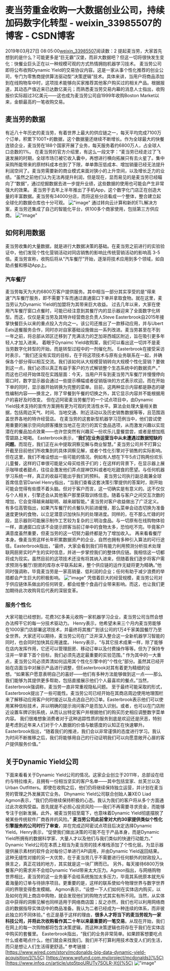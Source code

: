 # 麦当劳重金收购一大数据创业公司，持续加码数字化转型 - weixin_33985507的博客 - CSDN博客
2019年03月27日 08:05:00[weixin_33985507](https://me.csdn.net/weixin_33985507)阅读数：2
提起麦当劳，大家首先想到的是什么？可能更多是“巨无霸”汉堡，而非大数据吧？但这一切将很快发生变化：快餐业巨头正在以一种规模可观的方式热情拥抱机器学习技术。
麦当劳公司即将公布收购Dynamic Yield的交易协议内容。这是一家从事个性化推荐的创业公司，专门为零售商提供算法驱动型“决策逻辑”技术。具体来讲，当用户将商品添加到在线购物车中时，这项技术能够向买家推荐其他客户购买过的相关产品。根据报道，其动态产值近来已达数亿美元；而熟悉麦当劳交易内幕的消息人士指出，收购报价实际超过3亿美元——这也成为麦当劳公司自1999年收购Boston Market以来，金额最高的一笔收购交易。
## 麦当劳的数据
有近八十年历史的麦当劳，有着世界上最大的供应链之一，每天平均完成7100万个订单，积累下100T+的数据，这个数据量还继续不断增长。作为全球最大的快餐连锁企业，麦当劳在188个国家开展了业务，每天服务着约6800万人，占全球人口总数的1%。
在麦当劳的官方介绍里，有这么一段文字：“麦当劳已经走过了飞速发展的时期，全球市场已被它收入囊中，再想进行横向拓展只有去火星了。集中采购所能带来的原材料成本也到了下限，单单靠压低成本、增加销量已经无法提升利润空间了。麦当劳需要新的商业模式来面对狭小的上升空间，以及增长乏力的业绩。“虽然之前他们认为无法再提升利润，但是现在，显而易见的是麦当劳已经瞄向了“数据”，通过挖掘数据去进一步提升业绩，这些数据的使用也可能会产生非常强大的效果。
麦当劳于去年上半年推出了手机App，这个数字化门店正在创造大量的丰富数据。麦当劳有34000分店，而将这些分店看成一个整体，整合建立起全球化的数据仓库也十分可观。
![\"image\"](https://static.geekbang.org/infoq/5c99eea4a4f07.png?imageView2/0/w/800)
通过转向云计算和新的ETL解决方案，麦当劳还集成了自己的智能化平台，供100多个商家使用，包括第三方供应商。
![\"image\"](https://static.geekbang.org/infoq/5c99eea3d1633.png?imageView2/0/w/800)
## 如何利用数据
麦当劳收集的大量数据，就是进行大数据决策的基础。在麦当劳之前进行的实验验证中，他们发现个性化营销活动对同店销售的影响比传统营销活动的影响高 3-5 倍。麦当劳宣称，收购后将从“汽车餐厅”开始，逐渐将技术应用到多个领域，如自助点餐和移动App上。
### 汽车餐厅
麦当劳每天为大约6800万客户提供服务。其中相当一部分其实享受的是“得来速”汽车餐厅服务，即不需要下车而通过直通窗口下单并拿取食物。就在这里，麦当劳认为Dynamic Yield的加盟将为其带来巨大收益。
过去几年以来，大家在使用汽车餐厅窗口点餐时，可能已经注意到其餐厅内的显示器迎来了全面数字化转型。而这，仅仅是麦当劳及其特许经营商总负责人Steve Easterbrook自2015年接掌快餐巨头以来的重点投入方向之一。该公司还推出了一款移动应用，并与Ubert Eats送餐服务合作，同时亦对自家基础设施做出一系列改进。麦当劳甚至在不到一年之前，将总部从郊区迁移到了充满活力的芝加哥西城区附近，旨在吸引更多年轻人才加入进来。
着眼于Dynaimc Yield收购案，我们可以看出这一切并不是麦当劳数字化转型的开始，而是转型过程中的一剂催化剂。
Easterbrook在接受采访时表示，“我们还没有实现的目标，在于将这项技术与原有业务联系在一起，并确保各个部分得以相互交流。我们该如何从大规模营销转向大规模个性化营销？要做到这一点，我们必须以真正有益于客户的方式解锁整个生态系统中的数据资产。”
而这也已经开始体现在实践层面：今天，当用户开车到麦当劳汽车餐厅并慢慢停向窗口时，数字显示器会通过一些提示横幅或者促销版块的方式表示欢迎。而在开始下单的同时，显示器开始转换为完整的菜单。目前，这两种显示内容都是静态的硬性编制内容——换言之，除了早餐到午餐的切换之外，其它显示内容并不能根据用户的喜好及时改变。
但在迈阿密麦当劳餐厅的一个试点项目中，由Dynamic Yield技术支持的宣传方案拥有更为可观的灵活性水平。算法会处理大量相关数据，包括周边天气、时间、当地交通、附近活动以及历史销售数据等等，且范围涵盖世界各地的特许经营店。
在麦当劳的这套新型机器学习范例当中，他们尝试使用重要的展示空间向顾客播放当地正在流行的其它食品选项，从而激发兴趣以实现潜在的餐品加点效果——也许您突然有兴趣买一份欢乐儿童餐尝尝，或者是想加瓶雪碧路上喝喝。
Easterbrook表示，“**我们在业务运营当中从未遭遇过数据短缺的问题**。而现在，我们正在从中提取洞察见解与商业智慧。”
麦当劳公司并不打算公开截至目前他们所收集到的具体洞察见解，或者个性化引擎对于销售的实际影响。但在这里，我们不难设想出一些可能的情况。例如有人想在下午5点订购两份欢乐儿童餐，这样的订单很可能是父母买给孩子们的；在这样的背景下，在显示器上展示咖啡或者甜点，往往会激发他们弄点提神饮料或者吃吃甜食的愿望。与任何机器学习系统一样，真正的收益可能出乎我们的预料。
麦当劳公司执行副总裁兼全球首席信息官Daniel Henry指出，“当我们查看这套决策引擎提供的答案时，刚开始可能会觉得有些摸不着头脑。但对于客户而言，这一切确实是有意义的。这不仅仅与个人相关，引擎还会从其他客户那里获取训练信息。随着与客户之间交互次数的增加，它会变得越来越聪明、越来越智能。”
麦当劳对客户收益做出了广泛定义。有多位高管指出，如果汽车餐厅的点餐队列前进缓慢，那么菜单会动态切换为准备速度更快的食物，以立足潜意识加快队列的处理进度。同样的，在不那么忙碌的时段，显示器则可能展示制作工艺较为复杂的三明治食品。与一切原有在线购物体验一样，直通窗口应该不会提示顾客当前订单中的食物太多，恐怕吃不完。毕竟客户满意度虽然重要，但麦当劳的这一切努力最终都是为了增加收入。
再来看看餐厅本身。像麦当劳这样长年积累数据资产的企业，自然也拥有多种引入算法的可行途径。Easterbrook指出，“最终，大家会看到我们将有能力利用预测分析技术处理联网厨房实时产生的实时信息，并进一步掌控我们的整体供应链。我相信这一切都将成为现实。虽然目前的这项技术还没有将其纳入进来，但随着我们逐步将客户需求预测与餐厅/厨房的库存水平联系起来，整个供应链的运作无疑将更为精确。”他同时强调称，毕竟麦当劳是一家高销量、低利润的企业；任何有助于减少浪费的举措都会产生巨大的积极影响。
![\"image\"](https://static.geekbang.org/infoq/5c99eea32edf3.png?imageView2/0/w/800)
凭借着巨大的经营规模，麦当劳公司对于供应链体系做出的任何转变，都会给整个食品行业带来影响。而这，也让我们更加期待此次收购背后代表的深层变革。
### 服务个性化
大家可能已经想到，花费3亿多美元收购一家机器学习企业，麦当劳公司当然会想办法榨干它的每一分技术驱动力。
Henry表示，他希望未来三个月内麦当劳能够在1000家门店部署这项技术，并最终将其推广到该公司的1万4千家美国餐厅乃至全世界。大家还可以期待，麦当劳公司在广泛并深入整合这一全新机器学习智能的同时，也会同时加快其应用速度。
Henry表示，“与其它技术成果一样，除了能够在店内发挥作用，它还可以管理厨房、移动订单以及付费操作等等。但为了保持专注并一举拿下首个目标，我们必须先选定最重要的实验范围。”
作为其中的一大重点，麦当劳公司必须弄清如何运用其个性化引擎中的“个性化”部分。虽然其已经开始在店面当中对展示产品进行调整，但Easterbrook对其有着更为精细的设想。“如果客户愿意表明自己的喜好——他们有多种方法能够做到这一点——那么我们能够为其提供更多帮助，包括直接展示他们个人最喜欢的餐点。”当然，Easterbrook强调称，麦当劳一直非常重视隐私问题。
至于最终可能采取的形式，Easterbrook提出了一些可能性。麦当劳公司已经开始在其商店周边使用地理围栏来了解移动应用客户何时接近以及点选自己的订单。Easterbrook表示他们可以使用某种信标技术，并以明确的提示询问客户是否加入识别。或者，也可以在门店附近设置车牌识别系统，从而认出特定客户并根据他们的购买历史相应调整数字菜单内容。
我们很难想象消费者对于这种追踪性质的服务到底是欢迎还是厌恶，特别是考虑到近年来人们对于个人数据的价值与敏感度的认知正在快速攀升。Easterbrook指出，“随着我们的推进，我们会以非常谨慎的态度进行学习。我认为时间不断推移之后，我们将能够用自己的行动证明我们可以向愿意敞开心扉的客户提供服务价值。”
## 关于Dynamic Yield公司
下面来看看关于Dynamic Yield公司的情况。这家企业创立于2011年，总部设在纽约与特拉维夫，且拥有一份相当坚实的客户名单——其中包括宜家、丝芙兰以及Urban Outfitters。即使在收购之后，他们仍将继续保持独立运营，并计划在麦当劳的管理之外发展其它业务。
Dhynamic Yield公司联合创始人兼XEO Liad Agmon表示，“我们仍将继续保持积极的心态。我认为我们的客户将从多个方面通过此次收购受益。首先就是不必担心投资风险——我们不再需要寻求资金，而能够专注于创新发展。此外，被麦当劳招至麾下，也意味着Dynamic Yield彻底摆脱了被某些传统软件厂商吞并的风险。”
**麦当劳公司此前曾对大约30家提供类似个性化引擎服务的公司时行了审查**，并在完成迈阿密试点项目后决定选择Dynamic Yield。Henry表示，“促使我们做出决策的可能不在于产品本身，而是Dynamic Yield所拥有的数据科学家、大量人才以及他们与我们类似的快速行动能力。”
Dynamic Yield公司在本质上相当为麦当劳的技术堆栈添加了个性化层。为显示器提供展示素材的软件会对每份订单进行API调用，并由Dynamic Yield返回结果。这种无缝性对接的另一大优势，在于麦当劳几乎不需要进行任何额外的财政投入。换言之，真正花钱的地方，其实就是这一块厂牌而已。
另外，每天接待6800万快餐客户的需求并不会给Dynamic Yield带来太大压力。Agmon指出，与网络购物世界相比，麦当劳的这一业务量不会给系统施加太多压力，毕竟其系统原本就充斥着海量的订单与待排序项目。更重要的是，这样的联系使如今物理世界与数字世界间的界限变得愈发模糊。
Agmon表示，“设想一下人们如何在实体店内购买，以及如何在网上商店中购物，就会发现他们的购物方式其实有所不同。当然，从实体店中获得的洞察见解也同样适用于网络商店国；反之亦然，我们也可以利用网络商店的数据指导实体店中的商品准备。我认为二者已经成为一种连续的体系，而非彼此独立的不同体验。”
也正是基于这样的理由，**很多人才将当下的麦当劳视为一家科技公司，并将此次收购看作其二十年以来最重要的一笔交易**。从现在开始，我们在网上的每一次购物都将包含决策逻辑，而这种决策逻辑也将存在于我们在实体店中购买的套餐里。
Easterbrook指出，“我们的业务非常简单。如果顾客想要吃点什么或者喝点什么，他们就会来找我们。我们并不打算利用技术改变人们的生活，而只是想让人们生活得更舒适。”
参考链接：
[https://www.wired.com/story/mcdonalds-big-data-dynamic-yield-acquisition/](%5C)
[https://www.wgfund.com.my/project/mcdonalds](%5C)
[https://www.infoq.cn/article/utq5tpoURUTy7SOLR-Xt](%5C)
![\"image\"](https://static.geekbang.org/infoq/5c8325eb1892c.png?imageView2/0/w/800)
